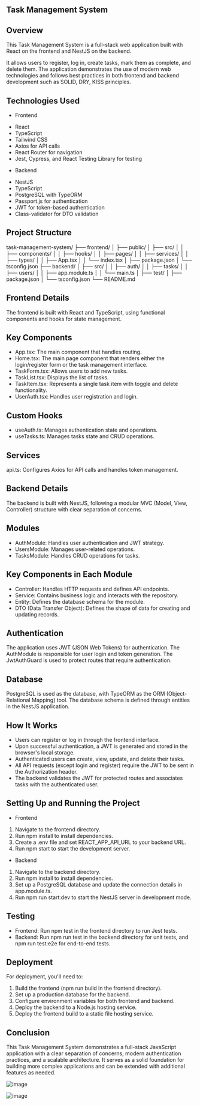 ## Task Management System

## Overview

This Task Management System is a full-stack web application built with React on the frontend and NestJS on the backend. 

It allows users to register, log in, create tasks, mark them as complete, and delete them. The application demonstrates the use of modern web technologies and follows best practices in both frontend and backend development such as SOLID, DRY, KISS principles.

## Technologies Used

- Frontend

* React
* TypeScript
* Tailwind CSS
* Axios for API calls
* React Router for navigation
* Jest, Cypress, and React Testing Library for testing

- Backend 

* NestJS
* TypeScript
* PostgreSQL with TypeORM
* Passport.js for authentication
* JWT for token-based authentication
* Class-validator for DTO validation

## Project Structure

task-management-system/
├── frontend/
│ ├── public/
│ ├── src/
│ │ ├── components/
│ │ ├── hooks/
│ │ ├── pages/
│ │ ├── services/
│ │ ├── types/
│ │ ├── App.tsx
│ │ └── index.tsx
│ ├── package.json
│ └── tsconfig.json
├── backend/
│ ├── src/
│ │ ├── auth/
│ │ ├── tasks/
│ │ ├── users/
│ │ ├── app.module.ts
│ │ └── main.ts
│ ├── test/
│ ├── package.json
│ └── tsconfig.json
└── README.md

## Frontend Details

The frontend is built with React and TypeScript, using functional components and hooks for state management.

## Key Components

- App.tsx: The main component that handles routing.
- Home.tsx: The main page component that renders either the login/register form or the task management interface.
- TaskForm.tsx: Allows users to add new tasks.
- TaskList.tsx: Displays the list of tasks.
- TaskItem.tsx: Represents a single task item with toggle and delete functionality.
- UserAuth.tsx: Handles user registration and login.

## Custom Hooks

- useAuth.ts: Manages authentication state and operations.
- useTasks.ts: Manages tasks state and CRUD operations.

## Services

api.ts: Configures Axios for API calls and handles token management.

## Backend Details

The backend is built with NestJS, following a modular MVC (Model, View, Controller) structure with clear separation of concerns.

## Modules

- AuthModule: Handles user authentication and JWT strategy.
- UsersModule: Manages user-related operations.
- TasksModule: Handles CRUD operations for tasks.

## Key Components in Each Module

- Controller: Handles HTTP requests and defines API endpoints.
- Service: Contains business logic and interacts with the repository.
- Entity: Defines the database schema for the module.
- DTO (Data Transfer Object): Defines the shape of data for creating and updating records.

## Authentication

The application uses JWT (JSON Web Tokens) for authentication. The AuthModule is responsible for user login and token generation. The JwtAuthGuard is used to protect routes that require authentication.

## Database

PostgreSQL is used as the database, with TypeORM as the ORM (Object-Relational Mapping) tool. The database schema is defined through entities in the NestJS application.

## How It Works

- Users can register or log in through the frontend interface.
- Upon successful authentication, a JWT is generated and stored in the browser's local storage.
- Authenticated users can create, view, update, and delete their tasks.
- All API requests (except login and register) require the JWT to be sent in the Authorization header.
- The backend validates the JWT for protected routes and associates tasks with the authenticated user.

## Setting Up and Running the Project

- Frontend

1. Navigate to the frontend directory.
2. Run npm install to install dependencies.
3. Create a .env file and set REACT_APP_API_URL to your backend URL.
4. Run npm start to start the development server.

- Backend

1. Navigate to the backend directory.
2. Run npm install to install dependencies.
3. Set up a PostgreSQL database and update the connection details in app.module.ts.
4. Run npm run start:dev to start the NestJS server in development mode.

## Testing

- Frontend: Run npm test in the frontend directory to run Jest tests.
- Backend: Run npm run test in the backend directory for unit tests, and npm run test:e2e for end-to-end tests.

## Deployment

For deployment, you'll need to:

1. Build the frontend (npm run build in the frontend directory).
2. Set up a production database for the backend.
3. Configure environment variables for both frontend and backend.
4. Deploy the backend to a Node.js hosting service.
5. Deploy the frontend build to a static file hosting service.

## Conclusion

This Task Management System demonstrates a full-stack JavaScript application with a clear separation of concerns, modern authentication practices, and a scalable architecture. It serves as a solid foundation for building more complex applications and can be extended with additional features as needed.

![image](https://github.com/user-attachments/assets/0f17f666-7602-403c-942b-eba943294591)

![image](https://github.com/user-attachments/assets/371c4915-4934-4403-808f-893e6864c569)
